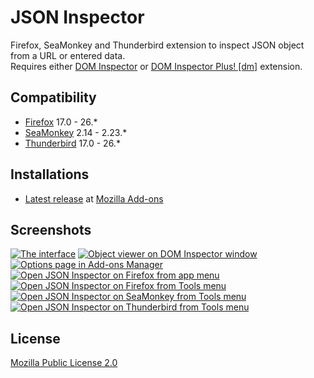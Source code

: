 # JSON Inspector

Firefox, SeaMonkey and Thunderbird extension to inspect JSON object from a URL or entered data.  
Requires either [DOM Inspector](https://addons.mozilla.org/addon/dom-inspector-6622/?src=external-json-inspector) or [DOM Inspector Plus! [dm]](https://addons.mozilla.org/addon/dom-inspector-dm/?src=external-json-inspector) extension.

## Compatibility

* [Firefox](http://www.mozilla.org/firefox/fx/#desktop) 17.0 - 26.*
* [SeaMonkey](http://www.seamonkey-project.org/releases/) 2.14 - 2.23.*
* [Thunderbird](https://www.mozilla.org/thunderbird/) 17.0 - 26.*

## Installations

* [Latest release](https://addons.mozilla.org/firefox/downloads/latest/469332/?src=external-home)
at [Mozilla Add-ons](https://addons.mozilla.org/addon/json-inspector/?src=external-home)

## Screenshots

[![The interface](https://addons.cdn.mozilla.net/img/uploads/previews/thumbs/116/116568.png)](https://addons.cdn.mozilla.net/img/uploads/previews/full/116/116568.png "The interface")
[![Object viewer on DOM Inspector window](https://addons.cdn.mozilla.net/img/uploads/previews/thumbs/116/116472.png)](https://addons.cdn.mozilla.net/img/uploads/previews/full/116/116472.png "Object viewer on DOM Inspector window")
[![Options page in Add-ons Manager](https://addons.cdn.mozilla.net/img/uploads/previews/thumbs/116/116574.png)](https://addons.cdn.mozilla.net/img/uploads/previews/full/116/116574.png "Options page in Add-ons Manager")  
[![Open JSON Inspector on Firefox from app menu](https://addons.cdn.mozilla.net/img/uploads/previews/thumbs/116/116474.png)](https://addons.cdn.mozilla.net/img/uploads/previews/full/116/116474.png "Open JSON Inspector on Firefox from app menu")
[![Open JSON Inspector on Firefox from Tools menu](https://addons.cdn.mozilla.net/img/uploads/previews/thumbs/116/116475.png)](https://addons.cdn.mozilla.net/img/uploads/previews/full/116/116475.png "Open JSON Inspector on Firefox from Tools menu")
[![Open JSON Inspector on SeaMonkey from Tools menu](https://addons.cdn.mozilla.net/img/uploads/previews/thumbs/116/116569.png)](https://addons.cdn.mozilla.net/img/uploads/previews/full/116/116569.png "Open JSON Inspector on SeaMonkey from Tools menu")
[![Open JSON Inspector on Thunderbird from Tools menu](https://addons.cdn.mozilla.net/img/uploads/previews/thumbs/116/116476.png)](https://addons.cdn.mozilla.net/img/uploads/previews/full/116/116476.png "Open JSON Inspector on Thunderbird from Tools menu")

## License

[Mozilla Public License 2.0](http://www.mozilla.org/MPL/2.0/)
